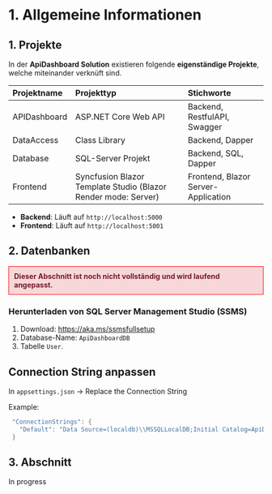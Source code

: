 ﻿# 1. Allgemeine Informationen

## **1. Projekte** 

In der **ApiDashboard Solution** existieren folgende **eigenständige Projekte**, welche
miteinander verknüft sind.

| Projektname        | Projekttyp                                                       | Stichworte                         |
|:-------------------|:----------------------------------------------------------------|:------------------------------------|
| APIDashboard       | ASP.NET Core Web API                                             | Backend, RestfulAPI, Swagger       |
| DataAccess         | Class Library                                                    | Backend, Dapper                    |
| Database           | SQL-Server Projekt                                               | Backend, SQL, Dapper               |
| Frontend           | Syncfusion Blazor Template Studio (Blazor Render mode: Server)   | Frontend, Blazor Server-Application|

- **Backend**: Läuft auf `http://localhost:5000`
- **Frontend**: Läuft auf `http://localhost:5001`



## 2. **Datenbanken**

<div style="border: 1px solid red; padding: 10px; background-color: #f8d7da; color: #721c24;">
  <strong>Dieser Abschnitt ist noch nicht vollständig und wird laufend angepasst.</strong> 
</div>

### Herunterladen von SQL Server Management Studio (SSMS)

1. Download: https://aka.ms/ssmsfullsetup
2. Database-Name: `ApiDashboardDB`
3. Tabelle `User`.

## Connection String anpassen

In `appsettings.json` -> Replace the Connection String

Example:

```c#
 "ConnectionStrings": {
   "Default": "Data Source=(localdb)\\MSSQLLocalDB;Initial Catalog=ApiDashboardDB;Integrated Security=True;Connect Timeout=60;"
 }
```

## 3. **Abschnitt**

In progress